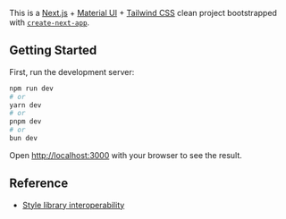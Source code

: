This is a [Next.js](https://nextjs.org/) + [Material UI](https://mui.com/) + [Tailwind CSS](https://tailwindcss.com/) clean project bootstrapped with [`create-next-app`](https://github.com/vercel/next.js/tree/canary/packages/create-next-app).

## Getting Started

First, run the development server:

```bash
npm run dev
# or
yarn dev
# or
pnpm dev
# or
bun dev
```

Open [http://localhost:3000](http://localhost:3000) with your browser to see the result.

## Reference

- [Style library interoperability](https://mui.com/material-ui/integrations/interoperability/#tailwind-css)
